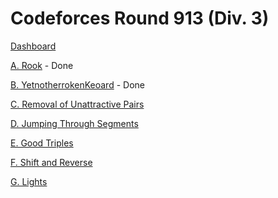 # Codeforces Round 913 (Div. 3)

[Dashboard](https://codeforces.com/contest/1907)

[A. Rook](https://codeforces.com/contest/1907/problem/A) - Done

[B. YetnotherrokenKeoard](https://codeforces.com/contest/1907/problem/B) - Done

[C. Removal of Unattractive Pairs](https://codeforces.com/contest/1907/problem/C)

[D. Jumping Through Segments](https://codeforces.com/contest/1907/problem/D)

[E. Good Triples](https://codeforces.com/contest/1907/problem/E)

[F. Shift and Reverse](https://codeforces.com/contest/1907/problem/F)

[G. Lights](https://codeforces.com/contest/1907/problem/G)
